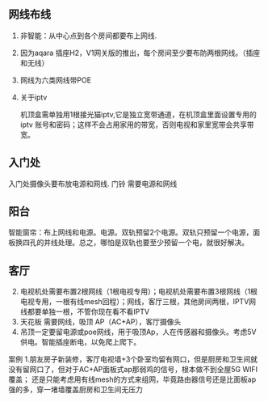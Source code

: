 ## 网线布线

1. 非智能：从中心点到各个房间都要布上网线.
1. 因为aqara 插座H2，V1网关版的推出，每个房间至少要布防两根网线。（插座和无线）
2. 网线为六类网线带POE
1. 关于iptv

   机顶盒需单独用1根接光猫iptv,它是独立宽带通道，在机顶盒里面设置专用的iptv 账号和密码；这样不会占用家用的带宽，否则电视和家里宽带会共享带宽。

## 入门处
入门处摄像头要布放电源和网线.
门铃   需要电源和网线

## 阳台
智能窗帘：布上网线和电源。电源。双轨预留2个电源。双轨只预留一个电源，面板换四孔的并线处理。总之，哪怕是双轨也要至少预留一个电，就很好解决。

## 客厅

2. 电视机处需要布置2根网线（1根电视专用）；电视机处需要布置3根网线（1根电视专用，一根有线mesh回程）；网线，客厅三根，其他房间两根，IPTV网线都要单独一根，不管你现在看不看IPTV
3. 天花板 需要网线，吸顶 AP（AC+AP），客厅摄像头
3. 吊顶一定要留电源或poe网线，用于吸顶Ap，人在传感器和摄像头。考虑5V供电。智能插座断电，以免爬上爬下。










案例
1.朋友房子新装修，客厅电视墙+3个卧室均留有网口，但是厨房和卫生间就没有留网口了，但对于AC+AP面板式ap那弱鸡的信号，根本做不到全屋5G WIFI覆盖；
还是只能考虑用有线mesh的方式来组网，毕竟路由器信号还是比面板ap强的多，穿一堵墙覆盖厨房和卫生间无压力